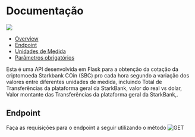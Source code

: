 # Documentação

![](https://img.shields.io/badge/version-1.0.0-brightgreen)

- [Overview](#Documentação "Overview")
- [Endpoint](#Endpoint "Endpoint")
- [Unidades de Medida](#Units "Unidades de Medida")
- [Parâmetros obrigatórios](#Parameters "Parâmetros obrigatórios")

Esta é uma API desenvolvida em Flask para a obtenção da cotação da criptomoeda Starkbank COin (SBC) pro cada hora segundo a variação dos valores entre diferentes unidades de medida, incluindo Total de Transferências da plataforma geral da StarkBank, valor do real vs dolar, Valor montante das Transferências da plataforma geral da StarkBank,.



## Endpoint
Faça as requisições para o endpoint a seguir utilizando o método ![GET](https://img.shields.io/badge/GET-brightgreen)

